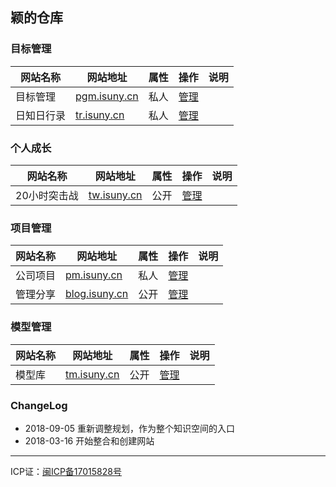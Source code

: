 ## 颖的仓库


### 目标管理
网站名称 | 网站地址 | 属性 | 操作 | 说明
---|---|:---:|:---:|---
目标管理|[pgm.isuny.cn](pgm.isuny.cn)|私人| [管理]() |
日知日行录|[tr.isuny.cn](tr.isuny.cn)|私人|[管理]()|

### 个人成长
网站名称 | 网站地址 | 属性 | 操作 |说明
---|---|:---:|:---:|---
20小时突击战 | [tw.isuny.cn](tw.isuny.cn) | 公开 | [管理]()|

### 项目管理
网站名称 | 网站地址 | 属性 | 操作 |说明
---|---|:---:|:---:|---
公司项目 | [pm.isuny.cn](pm.isuny.cn) | 私人 | [管理]()|
管理分享 | [blog.isuny.cn](blog.isuny.cn) | 公开 | [管理]()|

### 模型管理
网站名称 | 网站地址 | 属性 | 操作 |说明
---|---|:---:|:---:|---
模型库 | [tm.isuny.cn](tm.isuny.cn) | 公开 |[管理]()|


### ChangeLog
* 2018-09-05 重新调整规划，作为整个知识空间的入口
* 2018-03-16 开始整合和创建网站




- - - - - 
ICP证：[闽ICP备17015828号](https://beian.miit.gov.cn)
